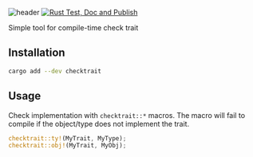 ![header](https://capsule-render.vercel.app/api?type=waving&height=300&color=gradient&text=checktrait)
[![Rust Test, Doc and Publish](https://github.com/MincoMK/checktrait/actions/workflows/rust-publish.yml/badge.svg)](https://github.com/MincoMK/checktrait/actions/workflows/rust-publish.yml)

Simple tool for compile-time check trait

## Installation

```bash
cargo add --dev checktrait
```

## Usage

Check implementation with `checktrait::*` macros.
The macro will fail to compile if the object/type does not implement the trait.

```rust
checktrait::ty!(MyTrait, MyType);
checktrait::obj!(MyTrait, MyObj);
```
